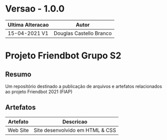 # Versao - 1.0.0

|Ultima Alteracao|Autor|
|----------------|-----|
|15-04-2021 V1|Douglas Castello Branco

# Projeto Friendbot Grupo S2

## Resumo
Um repositório destinado a publicação de arquivos e artefatos relacionados ao projeto Friendbot 2021 (FIAP)

## Artefatos
Artefato | Descricao |
--- | --- |
Web Site | Site desenvolvido em HTML & CSS |
